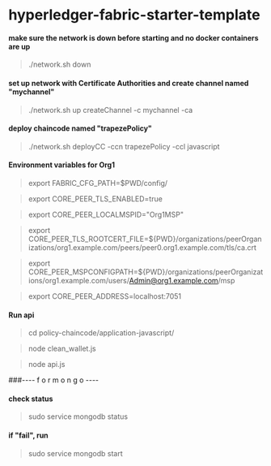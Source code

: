 # hyperledger-fabric-starter-template
#### make sure the network is down before starting and no docker containers are up
> ./network.sh down

#### set up network with Certificate Authorities and create channel named "mychannel"
> ./network.sh up createChannel -c mychannel -ca

#### deploy chaincode named "trapezePolicy"
> ./network.sh deployCC -ccn trapezePolicy -ccl javascript

#### Environment variables for Org1
> export FABRIC_CFG_PATH=$PWD/config/   

> export CORE_PEER_TLS_ENABLED=true

> export CORE_PEER_LOCALMSPID="Org1MSP"

> export CORE_PEER_TLS_ROOTCERT_FILE=${PWD}/organizations/peerOrganizations/org1.example.com/peers/peer0.org1.example.com/tls/ca.crt

> export CORE_PEER_MSPCONFIGPATH=${PWD}/organizations/peerOrganizations/org1.example.com/users/Admin@org1.example.com/msp

> export CORE_PEER_ADDRESS=localhost:7051

#### Run api 
> cd policy-chaincode/application-javascript/

> node clean_wallet.js

> node api.js

###---- f o r  m o n g o ----
#### check status
 > sudo service mongodb status
#### if "fail", run
 > sudo service mongodb start
